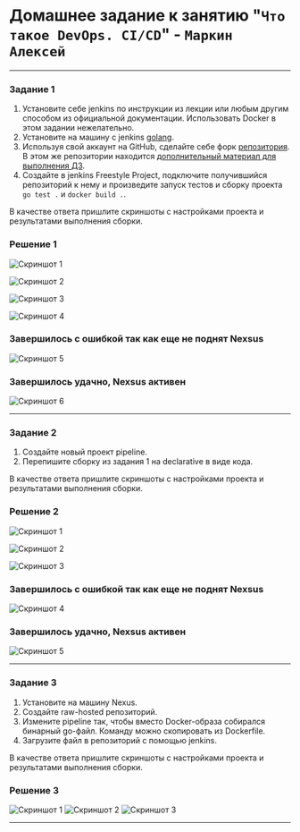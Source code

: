 # Домашнее задание к занятию "`Что такое DevOps. СI/СD`" - `Маркин Алексей`

---

### Задание 1

1. Установите себе jenkins по инструкции из лекции или любым другим способом из официальной документации. Использовать Docker в этом задании нежелательно.
2. Установите на машину с jenkins [golang](https://golang.org/doc/install).
3. Используя свой аккаунт на GitHub, сделайте себе форк [репозитория](https://github.com/netology-code/sdvps-materials.git). В этом же репозитории находится [дополнительный материал для выполнения ДЗ](https://github.com/netology-code/sdvps-materials/blob/main/CICD/8.2-hw.md).
3. Создайте в jenkins Freestyle Project, подключите получившийся репозиторий к нему и произведите запуск тестов и сборку проекта ```go test .``` и  ```docker build .```.

В качестве ответа пришлите скриншоты с настройками проекта и результатами выполнения сборки.

### Решение 1

![Скриншот 1](https://github.com/Markin-AI/8-02/blob/main/img/1-1.png)

![Скриншот 2](https://github.com/Markin-AI/8-02/blob/main/img/1-2.png)

![Скриншот 3](https://github.com/Markin-AI/8-02/blob/main/img/1-3.png)

![Скриншот 4](https://github.com/Markin-AI/8-02/blob/main/img/1-4.png)

### Завершилось с ошибкой так как еще не поднят Nexsus

![Скриншот 5](https://github.com/Markin-AI/8-02/blob/main/img/1-5.png)

### Завершилось удачно, Nexsus активен

![Скриншот 6](https://github.com/Markin-AI/8-02/blob/main/img/1-6.png)

---

### Задание 2

1. Создайте новый проект pipeline.
2. Перепишите сборку из задания 1 на declarative в виде кода.

В качестве ответа пришлите скриншоты с настройками проекта и результатами выполнения сборки.

### Решение 2

![Скриншот 1](https://github.com/Markin-AI/8-02/blob/main/img/2-1.png)

![Скриншот 2](https://github.com/Markin-AI/8-02/blob/main/img/2-2.png)

![Скриншот 3](https://github.com/Markin-AI/8-02/blob/main/img/2-3.png)

### Завершилось с ошибкой так как еще не поднят Nexsus

![Скриншот 4](https://github.com/Markin-AI/8-02/blob/main/img/2-4.png)

### Завершилось удачно, Nexsus активен

![Скриншот 5](https://github.com/Markin-AI/8-02/blob/main/img/2-5.png)

---

### Задание 3

1. Установите на машину Nexus.
1. Создайте raw-hosted репозиторий.
1. Измените pipeline так, чтобы вместо Docker-образа собирался бинарный go-файл. Команду можно скопировать из Dockerfile.
1. Загрузите файл в репозиторий с помощью jenkins.

В качестве ответа пришлите скриншоты с настройками проекта и результатами выполнения сборки.

### Решение 3

![Скриншот 1](https://github.com/Markin-AI/8-02/blob/main/img/3-1.png)
![Скриншот 2](https://github.com/Markin-AI/8-02/blob/main/img/3-2.png)
![Скриншот 3](https://github.com/Markin-AI/8-02/blob/main/img/3-3.png)

---
